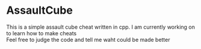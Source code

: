 # AssaultCube <br>

This is a simple assault cube cheat written in cpp. I am currently working on to learn how to make cheats <br>
Feel free to judge the code and tell me waht could be made better
